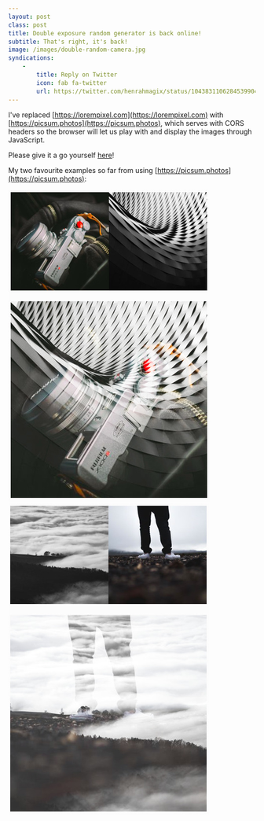 ```yaml
---
layout: post
class: post
title: Double exposure random generator is back online!
subtitle: That's right, it's back!
image: /images/double-random-camera.jpg
syndications:
    -
        title: Reply on Twitter
        icon: fab fa-twitter
        url: https://twitter.com/henrahmagix/status/1043831106284539904
---
```


I've replaced [https://lorempixel.com](https://lorempixel.com) with [https://picsum.photos](https://picsum.photos), which serves with CORS headers so the browser will let us play with and display the images through JavaScript.

Please give it a go yourself [here](/doubles/random)!

My two favourite examples so far from using [https://picsum.photos](https://picsum.photos):

![randomly generated double exposure of a camera and architectural photo](/images/double-random-camera.jpg)
![randomly generated double exposure of clouds over a hill and someone's legs](/images/double-random-landscape-legs.jpg)
